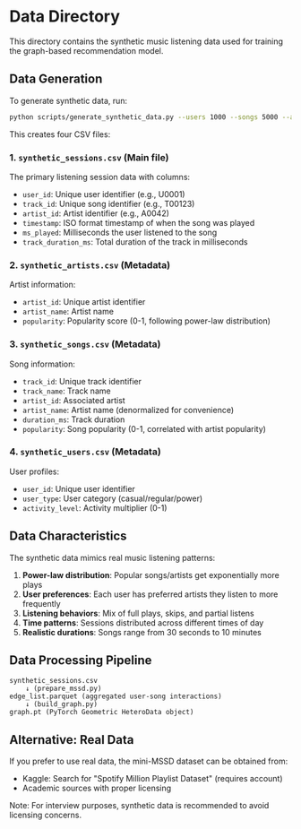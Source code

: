 # Data Directory

This directory contains the synthetic music listening data used for training the graph-based recommendation model.

## Data Generation

To generate synthetic data, run:

```bash
python scripts/generate_synthetic_data.py --users 1000 --songs 5000 --artists 500
```

This creates four CSV files:

### 1. `synthetic_sessions.csv` (Main file)

The primary listening session data with columns:

- `user_id`: Unique user identifier (e.g., U0001)
- `track_id`: Unique song identifier (e.g., T00123)
- `artist_id`: Artist identifier (e.g., A0042)
- `timestamp`: ISO format timestamp of when the song was played
- `ms_played`: Milliseconds the user listened to the song
- `track_duration_ms`: Total duration of the track in milliseconds

### 2. `synthetic_artists.csv` (Metadata)

Artist information:

- `artist_id`: Unique artist identifier
- `artist_name`: Artist name
- `popularity`: Popularity score (0-1, following power-law distribution)

### 3. `synthetic_songs.csv` (Metadata)

Song information:

- `track_id`: Unique track identifier
- `track_name`: Track name
- `artist_id`: Associated artist
- `artist_name`: Artist name (denormalized for convenience)
- `duration_ms`: Track duration
- `popularity`: Song popularity (0-1, correlated with artist popularity)

### 4. `synthetic_users.csv` (Metadata)

User profiles:

- `user_id`: Unique user identifier
- `user_type`: User category (casual/regular/power)
- `activity_level`: Activity multiplier (0-1)

## Data Characteristics

The synthetic data mimics real music listening patterns:

1. **Power-law distribution**: Popular songs/artists get exponentially more plays
2. **User preferences**: Each user has preferred artists they listen to more frequently
3. **Listening behaviors**: Mix of full plays, skips, and partial listens
4. **Time patterns**: Sessions distributed across different times of day
5. **Realistic durations**: Songs range from 30 seconds to 10 minutes

## Data Processing Pipeline

```text
synthetic_sessions.csv 
    ↓ (prepare_mssd.py)
edge_list.parquet (aggregated user-song interactions)
    ↓ (build_graph.py)
graph.pt (PyTorch Geometric HeteroData object)
```

## Alternative: Real Data

If you prefer to use real data, the mini-MSSD dataset can be obtained from:

- Kaggle: Search for "Spotify Million Playlist Dataset" (requires account)
- Academic sources with proper licensing

Note: For interview purposes, synthetic data is recommended to avoid licensing concerns.
